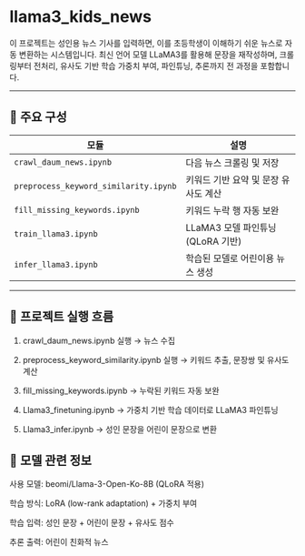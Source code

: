 # llama3_kids_news
이 프로젝트는 성인용 뉴스 기사를 입력하면, 이를 초등학생이 이해하기 쉬운 뉴스로 자동 변환하는 시스템입니다.
최신 언어 모델 LLaMA3를 활용해 문장을 재작성하며, 크롤링부터 전처리, 유사도 기반 학습 가중치 부여, 파인튜닝, 추론까지 전 과정을 포함합니다.

---

## 🧩 주요 구성
| 모듈                                 | 설명                        |
| ---------------------------------- | ------------------------- |
| `crawl_daum_news.ipynb`               | 다음 뉴스 크롤링 및 저장            |
| `preprocess_keyword_similarity.ipynb` | 키워드 기반 요약 및 문장 유사도 계산     |
| `fill_missing_keywords.ipynb`         | 키워드 누락 행 자동 보완            |
| `train_llama3.ipynb`                  | LLaMA3 모델 파인튜닝 (QLoRA 기반) |
| `infer_llama3.ipynb`                  | 학습된 모델로 어린이용 뉴스 생성        |

---

## 🚀 프로젝트 실행 흐름
1. crawl_daum_news.ipynb 실행 → 뉴스 수집

2. preprocess_keyword_similarity.ipynb 실행 → 키워드 추출, 문장쌍 및 유사도 계산

3. fill_missing_keywords.ipynb → 누락된 키워드 자동 보완

4. Llama3_finetuning.ipynb → 가중치 기반 학습 데이터로 LLaMA3 파인튜닝

5. Llama3_infer.ipynb → 성인 문장을 어린이 문장으로 변환


## 🧠 모델 관련 정보
사용 모델: beomi/Llama-3-Open-Ko-8B (QLoRA 적용)

학습 방식: LoRA (low-rank adaptation) + 가중치 부여

학습 입력: 성인 문장 + 어린이 문장 + 유사도 점수

추론 출력: 어린이 친화적 뉴스
